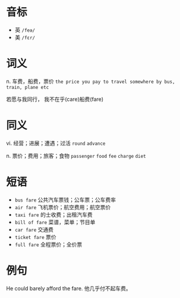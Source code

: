 # 音标

- 英 `/feə/`
- 美 `/fɛr/`

# 词义

n. 车费，船费，票价
`the price you pay to travel somewhere by bus, train, plane etc`



若愿与我同行， 我不在乎(care)船费(fare)

# 同义

vi. 经营；进展；遭遇；过活
`round` `advance`

n. 票价；费用；旅客；食物
`passenger` `food` `fee` `charge` `diet`

# 短语

- `bus fare` 公共汽车票钱；公车票；公车费率
- `air fare` 飞机票价；航空费用；航空票价
- `taxi fare` 的士收费；出租汽车费
- `bill of fare` 菜谱，菜单；节目单
- `car fare` 交通费
- `ticket fare` 票价
- `full fare` 全程票价；全价票

# 例句

He could barely afford the fare.
他几乎付不起车费。


